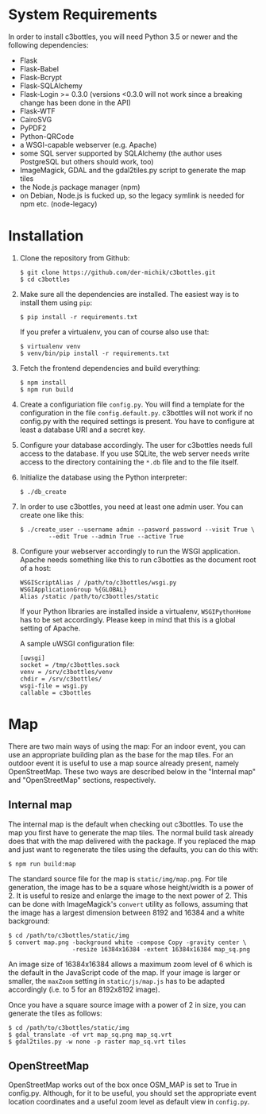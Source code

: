 # System Requirements

In order to install c3bottles, you will need Python 3.5 or newer and the
following dependencies:

*   Flask
*   Flask-Babel
*   Flask-Bcrypt
*   Flask-SQLAlchemy
*   Flask-Login >= 0.3.0 (versions <0.3.0 will not work since a breaking
    change has been done in the API)
*   Flask-WTF
*   CairoSVG
*   PyPDF2
*   Python-QRCode
*   a WSGI-capable webserver (e.g. Apache)
*   some SQL server supported by SQLAlchemy
    (the author uses PostgreSQL but others should work, too)
*   ImageMagick, GDAL and the gdal2tiles.py script to generate the map tiles
*   the Node.js package manager (npm)
*   on Debian, Node.js is fucked up, so the legacy symlink is needed for npm
    etc. (node-legacy)

# Installation

1.  Clone the repository from Github:

        $ git clone https://github.com/der-michik/c3bottles.git
        $ cd c3bottles

2.  Make sure all the dependencies are installed. The easiest way is to
    install them using `pip`:

        $ pip install -r requirements.txt

    If you prefer a virtualenv, you can of course also use that:

        $ virtualenv venv
        $ venv/bin/pip install -r requirements.txt

3.  Fetch the frontend dependencies and build everything:

        $ npm install
        $ npm run build

4.  Create a configuriation file `config.py`. You will find a template for
    the configuration in the file `config.default.py`. c3bottles will not
    work if no config.py with the required settings is present. You have to
    configure at least a database URI and a secret key.

5.  Configure your database accordingly. The user for c3bottles needs full
    access to the database. If you use SQLite, the web server needs write
    access to the directory containing the `*.db` file and to the file itself.

6.  Initialize the database using the Python interpreter:

        $ ./db_create

7.  In order to use c3bottles, you need at least one admin user. You can
    create one like this:

        $ ./create_user --username admin --pasword password --visit True \
                --edit True --admin True --active True

8.  Configure your webserver accordingly to run the WSGI application. Apache
    needs something like this to run c3bottles as the document root of a host:

        WSGIScriptAlias / /path/to/c3bottles/wsgi.py
        WSGIApplicationGroup %{GLOBAL}
        Alias /static /path/to/c3bottles/static

    If your Python libraries are installed inside a virtualenv,
    `WSGIPythonHome` has to be set accordingly. Please keep in mind that this
    is a global setting of Apache.

    A sample uWSGI configuration file:

        [uwsgi]
        socket = /tmp/c3bottles.sock
        venv = /srv/c3bottles/venv
        chdir = /srv/c3bottles/
        wsgi-file = wsgi.py
        callable = c3bottles

# Map

There are two main ways of using the map: For an indoor event, you can use an
appropriate building plan as the base for the map tiles. For an outdoor event
it is useful to use a map source already present, namely OpenStreetMap. These
two ways are described below in the "Internal map" and "OpenStreetMap" sections,
respectively.

## Internal map

The internal map is the default when checking out c3bottles. To use the map you
first have to generate the map tiles. The normal build task already does that
with the map delivered with the package. If you replaced the map and just want
to regenerate the tiles using the defaults, you can do this with:

    $ npm run build:map

The standard source file for the map is `static/img/map.png`. For
tile generation, the image has to be a square whose height/width is a
power of 2. It is useful to resize and enlarge the image to the next power
of 2. This can be done with ImageMagick's `convert` utility as follows,
assuming that the image has a largest dimension between 8192 and 16384 and
a white background:

    $ cd /path/to/c3bottles/static/img
    $ convert map.png -background white -compose Copy -gravity center \
                      -resize 16384x16384 -extent 16384x16384 map_sq.png

An image size of 16384x16384 allows a maximum zoom level of 6 which is the
default in the JavaScript code of the map. If your image is larger or
smaller, the `maxZoom` setting in `static/js/map.js` has to be adapted
accordingly (i.e. to 5 for an 8192x8192 image).

Once you have a square source image with a power of 2 in size, you can
generate the tiles as follows:

    $ cd /path/to/c3bottles/static/img
    $ gdal_translate -of vrt map_sq.png map_sq.vrt
    $ gdal2tiles.py -w none -p raster map_sq.vrt tiles

## OpenStreetMap

OpenStreetMap works out of the box once OSM\_MAP is set to True in config.py.
Although, for it to be useful, you should set the appropriate event location
coordinates and a useful zoom level as default view in `config.py`.
